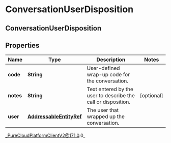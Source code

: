 # ConversationUserDisposition

## ConversationUserDisposition

## Properties

|Name | Type | Description | Notes|
|------------ | ------------- | ------------- | -------------|
| **code** | **String** | User-defined wrap-up code for the conversation. | |
| **notes** | **String** | Text entered by the user to describe the call or disposition. | [optional] |
| **user** | [**AddressableEntityRef**](AddressableEntityRef) | The user that wrapped up the conversation. | |



_PureCloudPlatformClientV2@171.0.0_
